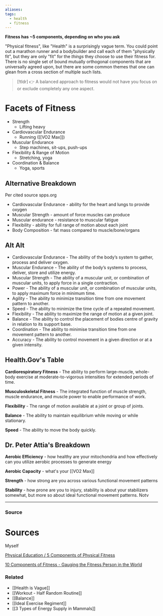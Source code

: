 ```yaml
---
aliases: 
tags:
  - health
  - fitness
---
```

**Fitness has ~5 components, depending on who you ask**

"Physical fitness", like "Health" is a surprisingly vague term. You could point out a marathon runner and a bodybuilder and call each of them "physically fit", but they are only "fit" for the *things* they choose to use their fitness for. There is no single set of bound mutually orthogonal components that are universally agreed upon, but there are some common themes that one can glean from a cross section of multiple such lists.

> [!tldr] 👉 A balanced approach to fitness would not have you focus on or exclude completely any one aspect.

# Facets of Fitness

- Strength
    - Lifting heavy
- Cardiovascular Endurance
    - Running ([[VO2 Max]])
- Muscular Endurance
    - Step machines, sit-ups, push-ups
- Flexibility & Range of Motion
    - Stretching, yoga
- Coordination & Balance
    - Yoga, sports

## Alternative Breakdown

Per cited source spps.org

- Cardiovascular Endurance - ability for the heart and lungs to provide oxygen
- Muscular Strength - amount of force muscles can produce
- Muscular endurance - resistance to muscular fatigue
- Flexibility - ability for full range of motion about each joint
- Body Composition - fat mass compared to muscle/bone/organs

## Alt Alt

- Cardiovascular Endurance - The ability of the body’s system to gather, process and deliver oxygen.
- Muscular Endurance - The ability of the body’s systems to process, deliver, store and utilize energy.
- Muscular Strength - The ability of a muscular unit, or combination of muscular units, to apply force in a single contraction.
- Power - The ability of a muscular unit, or combination of muscular units, to apply maximum force in minimum time.
- Agility - The ability to minimize transition time from one movement pattern to another.
- Speed - The ability to minimize the time cycle of a repeated movement.
- Flexibility - The ability to maximize the range of motion at a given joint.
- Balance - The ability to control the placement of bodies centre of gravity in relation to its support base.
- Coordination - The ability to minimise transition time from one movement pattern to another.
- Accuracy - The ability to control movement in a given direction or at a given intensity.

## Health.Gov's Table

**Cardiorespiratory Fitness** - The ability to perform large-muscle, whole-body exercise at moderate-to-vigorous intensities for extended periods of time.

**Musculoskeletal Fitness** - The integrated function of muscle strength, muscle endurance, and muscle power to enable performance of work.

**Flexibility** - The range of motion available at a joint or group of joints.

**Balance** - The ability to maintain equilibrium while moving or while stationary.

**Speed** - The ability to move the body quickly.

## Dr. Peter Attia's Breakdown

**Aerobic Efficiency** - how healthy are your mitochondria and how effectively can you utilize aerobic processes to generate energy

**Aerobic Capacity** - what's your [[VO2 Max]]

**Strength** - how strong are you across various functional movement patterns

**Stability** - how prone are you to injury, stability is about your stabilizers somewhat, but more so about ideal functional movement patterns. Notv

---

### Source

# Sources

Myself

[Physical Education / 5 Components of Physical Fitness](https://www.spps.org/Page/18206)

[10 Components of Fitness - Gauging the Fitness Person in the World](https://krixluther.com/10-components-of-fitness/)

[](https://health.gov/sites/default/files/2019-09/Physical_Activity_Guidelines_2nd_edition.pdf#page13)

### Related
- [[Health is Vague]] 
- [[Workout - Half Random Routine]] 
- [[Balance]] 
- [[Ideal Exercise Regiment]] 
- [[3 Types of Energy Supply in Mammals]]